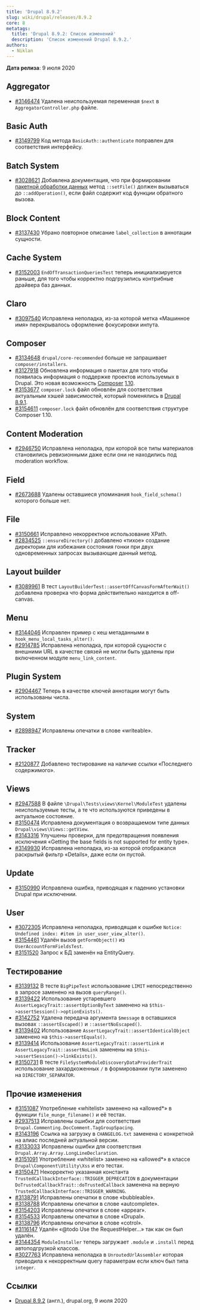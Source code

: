 ```yaml
---
title: 'Drupal 8.9.2'
slug: wiki/drupal/releases/8.9.2
core: 8
metatags:
  title: 'Drupal 8.9.2: Список изменений'
  description: 'Список изменений Drupal 8.9.2.'
authors:
  - Niklan
---
```


**Дата релиза**: 9 июля 2020

## Aggregator

- [#3146474](https://www.drupal.org/project/drupal/issues/3146474) Удалена неиспользуемая переменная `$next` в `AggregatorController.php` файле.

## Basic Auth

- [#3149799](https://www.drupal.org/project/drupal/issues/3149799) Код метода `BasicAuth::authenticate` поправлен для соответствия интерфейсу.

## Batch System

- [#3028621](https://www.drupal.org/project/drupal/issues/3028621) Добавлена документация, что при формировании [пакетной обработки данных](../../../../8/batches/index.md) метод `::setFile()` должен вызываться до `::addOperation()`, если файл содержит код функции обратного вызова.

## Block Content

- [#3137430](https://www.drupal.org/project/drupal/issues/3137430) Убрано повторное описание `label_collection` в аннотации сущности.

## Cache System

- [#3152003](https://www.drupal.org/project/drupal/issues/3152003) `EndOfTransactionQueriesTest` теперь инициализируется раньше, для того чтобы корректно подгрузились контрибные драйвера баз данных.

## Claro

- [#3097540](https://www.drupal.org/project/drupal/issues/3097540) Исправлена неполадка, из-за которой метка «Машинное имя» перекрывалось оформление фокусировки инпута.

## Composer

- [#3134648](https://www.drupal.org/node/3134648) `drupal/core-recommended` больше не запрашивает `composer/installers`.
- [#3127918](https://www.drupal.org/project/drupal/issues/3127918) Обновлена информация о пакетах для того чтобы появилась информация о поддержке проектов используемых в Drupal. Это новая возможность [Composer](../../../../../composer/index.md) [1.10](https://blog.packagist.com/composer-fund/).
- [#3153677](https://www.drupal.org/project/drupal/issues/3153677) `composer.lock` файл обновлён для соответствия актуальным хэшей зависимостей, который поменялись в [Drupal 8.9.1](../8.9.1/index.md).
- [#3154611](https://www.drupal.org/project/drupal/issues/3154611) `composer.lock` файл обновлён для соответствия структуре Composer 1.10.

## Content Moderation

- [#2946750](https://www.drupal.org/project/drupal/issues/2946750) Исправлена неполадка, при которой все типы материалов становились ревизионными даже если они не находились под moderation workflow.

## Field

- [#2673688](https://www.drupal.org/project/drupal/issues/2673688) Удалены оставшиеся упоминания `hook_field_schema()` которого больше нет.

## File

- [#3150661](https://www.drupal.org/project/drupal/issues/3150661) Исправлено некорректное использование XPath.
- [#2834525](https://www.drupal.org/project/drupal/issues/2834525) `::ensureDirectory()` добавлено «тихое» создание директории для избежания состояния гонки при двух одновременных запросах вызывающие данный метод.

## Layout builder

- [#3089961](https://www.drupal.org/project/drupal/issues/3089961) В тест `LayoutBuilderTest::assertOffCanvasFormAfterWait()` добавлена проверка что форма действительно находится в off-canvas.

## Menu

- [#3144046](https://www.drupal.org/project/drupal/issues/3144046) Исправлен пример с кеш метаданными в `hook_menu_local_tasks_alter()`.
- [#2914785](https://www.drupal.org/project/drupal/issues/2914785) Исправлена неполадка, при которой сущности с внешними URL в качестве связей не могли быть удалены при включенном модуле `menu_link_content`.

## Plugin System

- [#2904467](https://www.drupal.org/project/drupal/issues/2904467) Теперь в качестве ключей аннотации могут быть использованы числа.

## System

- [#2898947](https://www.drupal.org/project/drupal/issues/2898947) Исправлены опечатки в слове «writeable».

## Tracker

- [#2120877](https://www.drupal.org/project/drupal/issues/2120877) Добавлено тестирование на наличие ссылки «Последнего содержимого».

## Views

- [#2947588](https://www.drupal.org/project/drupal/issues/2947588) В файле `\Drupal\Tests\views\Kernel\ModuleTest` удалены неиспользуемые тесты, а те что используются приведены в актуальное состояние.
- [#3150474](https://www.drupal.org/project/drupal/issues/3150474) Исправлена документация о возвращаемом типе данных `Drupal\views\Views::getView`.
- [#3143316](https://www.drupal.org/project/drupal/issues/3143316) Улучшены проверки, для предотвращения появления исключения «Getting the base fields is not supported for entity type».
- [#3149930](https://www.drupal.org/project/drupal/issues/3149930) Исправлена неполадка, из-за которой отображался раскрытый фильтр «Details», даже если он пустой.

## Update

- [#3150990](https://www.drupal.org/project/drupal/issues/3150990) Исправлена ошибка, приводящая к падению установки Drupal при исключении.

## User

- [#3072305](https://www.drupal.org/project/drupal/issues/3072305) Исправлена неполадка, приводящая к ошибке `Notice: Undefined index: #item in user_user_view_alter()`.
- [#3154461](https://www.drupal.org/project/drupal/issues/3154461) Удалён вызов `getFormObject()` из `UserAccountFormFieldsTest`.
- [#3151520](https://www.drupal.org/project/drupal/issues/3151520) Запрос к БД заменён на EntityQuery.

## Тестирование

- [#3139132](https://www.drupal.org/project/drupal/issues/3139132) В тесте `BigPipeTest` использование `LIMIT` непосредственно в запросе заменено на вызов `queryRange()`.
- [#3139422](https://www.drupal.org/project/drupal/issues/3139422) Использование устаревшего `AssertLegacyTrait::assertOptionByText` заменено на `$this->assertSession()->optionExists()`.
- [#3142752](https://www.drupal.org/project/drupal/issues/3142752) Удалена передача аргумента `$message` в оставшихся вызовах `::assertEscaped()` и `::assertNoEscaped()`.
- [#3139402](https://www.drupal.org/project/drupal/issues/3139402) Использование `AssertLegacyTrait::assertIdenticalObject` заменено на `$this->assertEquals()`.
- [#3139414](https://www.drupal.org/project/drupal/issues/3139414) Использование `AssertLegacyTrait::assertLink` и `AssertLegacyTrait::assertNoLink` заменены на `$this->assertSession()->linkExists()`.
- [#3150731](https://www.drupal.org/project/drupal/issues/3150731) В тесте `FileSystemModuleDiscoveryDataProviderTrait` использование захардкоженных `/` в формировании пути заменено на `DIRECTORY_SEPARATOR`.

## Прочие изменения

- [#3151087](https://www.drupal.org/project/drupal/issues/3151087) Употребление «whitelist» заменено на «allowed*» в функции `file_munge_filename()` и её тестах.
- [#2937513](https://www.drupal.org/project/drupal/issues/2937513) Исправлены ошибки для соответствия `Drupal.Commenting.DocComment.TagGroupSpacing`.
- [#3143196](https://www.drupal.org/project/drupal/issues/3143196) Ссылка на загрузку в `CHANGELOG.txt` заменена с конкретной на алиас последней актуальной версии.
- [#3133033](https://www.drupal.org/project/drupal/issues/3133033) Исправлены ошибки для соответствия `Drupal.Array.Array.LongLineDeclaration`.
- [#3151091](https://www.drupal.org/project/drupal/issues/3151091) Употребление «whitelist» заменено на «allowed*» в классе `Drupal\Component\Utility\Xss` и его тестах.
- [#3150471](https://www.drupal.org/project/drupal/issues/3150471) Некорректно указанная константа `TrustedCallbackInterface::TRIGGER_DEPRECATION` в документации `DoTrustedCallbackTrait::doTrustedCallback` заменена на верную `TrustedCallbackInterface::TRIGGER_WARNING`.
- [#3138791](https://www.drupal.org/project/drupal/issues/3138791) Исправлены опечатки в слове «bubbleable».
- [#3138788](https://www.drupal.org/project/drupal/issues/3138788) Исправлены опечатки в слове «autcomplete».
- [#3154203](https://www.drupal.org/project/drupal/issues/3154203) Исправлены опечатки в слове «appear».
- [#3154533](https://www.drupal.org/project/drupal/issues/3154533) Исправлены опечатки в слове «Drupal».
- [#3138796](https://www.drupal.org/project/drupal/issues/3138796) Исправлены опечатки в слове «cotrol».
- [#3116147](https://www.drupal.org/project/drupal/issues/3116147) Удалён «@todo Use the RequestHelper…» так как он был удалён.
- [#3144354](https://www.drupal.org/project/drupal/issues/3144354) `ModuleInstaller` теперь загружает `.module` и `.install` перед автоподгрузкой классов.
- [#3027763](https://www.drupal.org/project/drupal/issues/3027763) Исправлена неполадка в `UnroutedUrlAssembler` которая приводила к некорректным query параметрам если ключ был типа `integer`.

## Ссылки

- [Drupal 8.9.2](https://www.drupal.org/project/drupal/releases/8.9.2) (англ.), drupal.org, 9 июля 2020